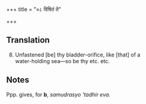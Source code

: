 +++
title = "०८ विषितं ते"

+++
## Translation
8. Unfastened \[be\] thy bladder-orifice, like \[that\] of a  
water-holding sea—so be thy etc. etc.

## Notes
Ppp. gives, for **b**, *samudrasyo 'tadhir eva.*

